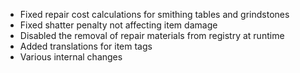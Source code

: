 * Fixed repair cost calculations for smithing tables and grindstones
* Fixed shatter penalty not affecting item damage
* Disabled the removal of repair materials from registry at runtime
* Added translations for item tags
* Various internal changes